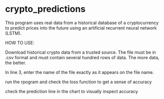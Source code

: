 # crypto_predictions

This program uses real data from a historical database of a cryptocurrency to predict prices into the future using 
an artificial recurrent neural network (LSTM).

HOW TO USE:

Download historical crypto data from a trusted source. The file must be in .csv format and must contain several hundred rows of 
data. The more data, the better.

In line 3, enter the name of the file exactly as it appears on the file name. 

run the rpogram and check the loss function to get a sense of accuracy

check the prediction line in the chart to visually inspect accuracy
